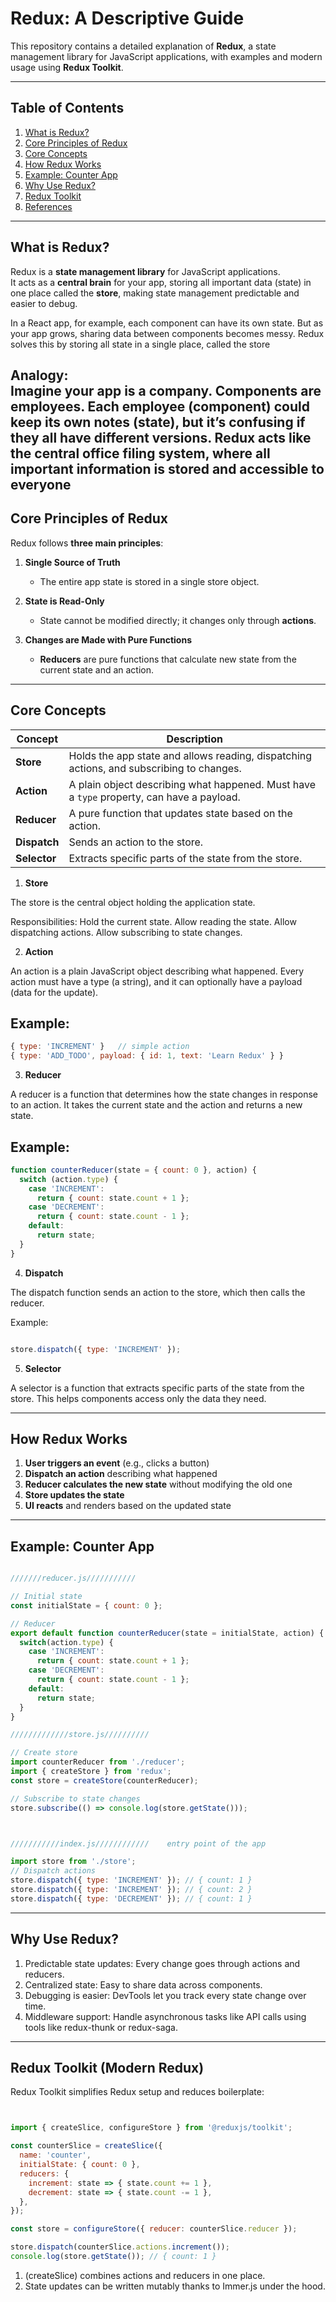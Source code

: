 # Redux: A Descriptive Guide

This repository contains a detailed explanation of **Redux**, a state management library for JavaScript applications, with examples and modern usage using **Redux Toolkit**.

---

## Table of Contents

1. [What is Redux?](#what-is-redux)
2. [Core Principles of Redux](#core-principles-of-redux)
3. [Core Concepts](#core-concepts)
4. [How Redux Works](#how-redux-works)
5. [Example: Counter App](#example-counter-app)
6. [Why Use Redux?](#why-use-redux)
7. [Redux Toolkit](#redux-toolkit)
8. [References](#references)

---

## What is Redux?

Redux is a **state management library** for JavaScript applications.  
It acts as a **central brain** for your app, storing all important data (state) in one place called the **store**, making state management predictable and easier to debug.

In a React app, for example, each component can have its own state. But as your app grows, sharing data between components becomes messy. Redux solves this by storing all state in a single place, called the store

**Analogy:**  
Imagine your app is a company. Components are employees. Each employee (component) could keep its own notes (state), but it’s confusing if they all have different versions. Redux acts like the central office filing system, where all important information is stored and accessible to everyone
---

## Core Principles of Redux

Redux follows **three main principles**:

1. **Single Source of Truth**  
   - The entire app state is stored in a single store object.

2. **State is Read-Only**  
   - State cannot be modified directly; it changes only through **actions**.

3. **Changes are Made with Pure Functions**  
   - **Reducers** are pure functions that calculate new state from the current state and an action.

---

## Core Concepts

| Concept       | Description |
|---------------|-------------|
| **Store**     | Holds the app state and allows reading, dispatching actions, and subscribing to changes. |
| **Action**    | A plain object describing what happened. Must have a `type` property, can have a payload. |
| **Reducer**   | A pure function that updates state based on the action. |
| **Dispatch**  | Sends an action to the store. |
| **Selector**  | Extracts specific parts of the state from the store. |


1. **Store**

The store is the central object holding the application state.

Responsibilities:
Hold the current state.
Allow reading the state.
Allow dispatching actions.
Allow subscribing to state changes.



2. **Action**

An action is a plain JavaScript object describing what happened.
Every action must have a type (a string), and it can optionally have a payload (data for the update).


## Example:
 
```javascript
{ type: 'INCREMENT' }   // simple action
{ type: 'ADD_TODO', payload: { id: 1, text: 'Learn Redux' } }
```

3. **Reducer**

A reducer is a function that determines how the state changes in response to an action.
It takes the current state and the action and returns a new state.


 ## Example:

```javascript
function counterReducer(state = { count: 0 }, action) {
  switch (action.type) {
    case 'INCREMENT':
      return { count: state.count + 1 };
    case 'DECREMENT':
      return { count: state.count - 1 };
    default:
      return state;
  }
}
```

4. **Dispatch**

The dispatch function sends an action to the store, which then calls the reducer.


Example:
```javascript

store.dispatch({ type: 'INCREMENT' });

```
5. **Selector**

A selector is a function that extracts specific parts of the state from the store.
This helps components access only the data they need.



---

## How Redux Works

1. **User triggers an event** (e.g., clicks a button)  
2. **Dispatch an action** describing what happened  
3. **Reducer calculates the new state** without modifying the old one  
4. **Store updates the state**  
5. **UI reacts** and renders based on the updated state

---

## Example: Counter App

```javascript

///////reducer.js///////////

// Initial state
const initialState = { count: 0 };

// Reducer
export default function counterReducer(state = initialState, action) {
  switch(action.type) {
    case 'INCREMENT':
      return { count: state.count + 1 };
    case 'DECREMENT':
      return { count: state.count - 1 };
    default:
      return state;
  }
}

/////////////store.js//////////

// Create store
import counterReducer from './reducer';
import { createStore } from 'redux';
const store = createStore(counterReducer);

// Subscribe to state changes
store.subscribe(() => console.log(store.getState()));



///////////index.js////////////    entry point of the app

import store from './store';
// Dispatch actions
store.dispatch({ type: 'INCREMENT' }); // { count: 1 }
store.dispatch({ type: 'INCREMENT' }); // { count: 2 }
store.dispatch({ type: 'DECREMENT' }); // { count: 1 }

```

---


## Why Use Redux?

  1. Predictable state updates: Every change goes through actions and reducers.
  2. Centralized state: Easy to share data across components.
  3. Debugging is easier: DevTools let you track every state change over time.
  4. Middleware support: Handle asynchronous tasks like API calls using tools like redux-thunk or redux-saga.



---

## Redux Toolkit (Modern Redux)

Redux Toolkit simplifies Redux setup and reduces boilerplate:


```javascript


import { createSlice, configureStore } from '@reduxjs/toolkit';

const counterSlice = createSlice({
  name: 'counter',
  initialState: { count: 0 },
  reducers: {
    increment: state => { state.count += 1 },
    decrement: state => { state.count -= 1 },
  },
});

const store = configureStore({ reducer: counterSlice.reducer });

store.dispatch(counterSlice.actions.increment());
console.log(store.getState()); // { count: 1 }

```

1. (createSlice) combines actions and reducers in one place.
2. State updates can be written mutably thanks to Immer.js under the hood.